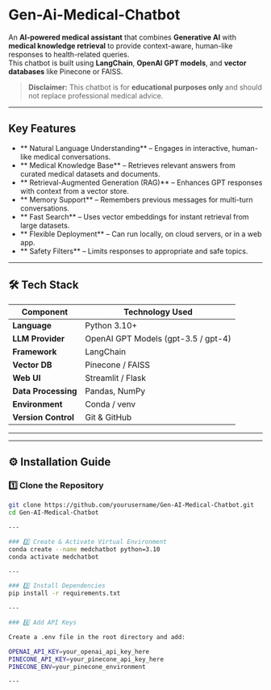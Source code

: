 # Gen-Ai-Medical-Chatbot


An **AI-powered medical assistant** that combines **Generative AI** with **medical knowledge retrieval** to provide context-aware, human-like responses to health-related queries.  
This chatbot is built using **LangChain**, **OpenAI GPT models**, and **vector databases** like Pinecone or FAISS.  

> **Disclaimer:** This chatbot is for **educational purposes only** and should not replace professional medical advice.

---

##  Key Features
- ** Natural Language Understanding** – Engages in interactive, human-like medical conversations.
- ** Medical Knowledge Base** – Retrieves relevant answers from curated medical datasets and documents.
- ** Retrieval-Augmented Generation (RAG)** – Enhances GPT responses with context from a vector store.
- ** Memory Support** – Remembers previous messages for multi-turn conversations.
- ** Fast Search** – Uses vector embeddings for instant retrieval from large datasets.
- ** Flexible Deployment** – Can run locally, on cloud servers, or in a web app.
- ** Safety Filters** – Limits responses to appropriate and safe topics.

---

## 🛠️ Tech Stack

| Component           | Technology Used |
|---------------------|-----------------|
| **Language**        | Python 3.10+ |
| **LLM Provider**    | OpenAI GPT Models (gpt-3.5 / gpt-4) |
| **Framework**       | LangChain |
| **Vector DB**       | Pinecone / FAISS |
| **Web UI**          | Streamlit / Flask |
| **Data Processing** | Pandas, NumPy |
| **Environment**     | Conda / venv |
| **Version Control** | Git & GitHub |

---


---

## ⚙️ Installation Guide

### 1️⃣ Clone the Repository
```bash
git clone https://github.com/yourusername/Gen-AI-Medical-Chatbot.git
cd Gen-AI-Medical-Chatbot

---

### 2️⃣ Create & Activate Virtual Environment
conda create --name medchatbot python=3.10
conda activate medchatbot

---

### 3️⃣ Install Dependencies
pip install -r requirements.txt

---

### 4️⃣ Add API Keys

Create a .env file in the root directory and add:

OPENAI_API_KEY=your_openai_api_key_here
PINECONE_API_KEY=your_pinecone_api_key_here
PINECONE_ENV=your_pinecone_environment

---

